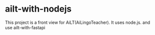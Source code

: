 # ailt-with-nodejs
This project is a front view for AiLT(AiLingoTeacher). It uses node.js. and use ailt-with-fastapi
